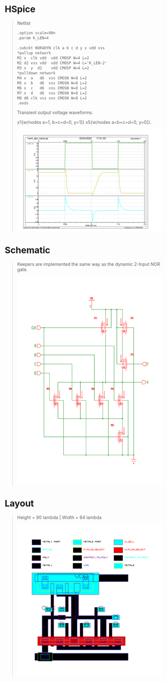 # HSpice
>
> Netlist
> 
> ```
> .option scale=90n
> .param K_LEN=4
>
> .subckt NOR4DYN clk a b c d y x vdd vss
> *pullup network
> M1 x  clk vdd  vdd CMOSP W=4 L=2
> M2 d2 vss vdd  vdd CMOSP W=4 L='K_LEN-2'
> M3 x  y  d2    vdd CMOSP W=4 L=2
> *pulldown network
> M4 x  a   d6  vss CMOSN W=8 L=2
> M5 x  b   d6  vss CMOSN W=8 L=2
> M6 x  c   d6  vss CMOSN W=8 L=2
> M7 x  d   d6  vss CMOSN W=8 L=2
> M8 d6 clk vss vss CMOSN W=8 L=2
> .ends
> ```
> 
> Transient output voltage waveforms. 
>
> x1{w/nodes a=1, b=c=d=0, y=1]}
> x5{w/nodes a=b=c=d=0, y=0]}.
> 
> <img src="https://github.com/marz-dax/dynamic-cmos-cla-adder/blob/50c9de0080f1d7235a2fab315b4a229ecd22ff2d/standard-cells/nor4-dyn/hspice/nor4_dyn_trans.png" width="800">
>
# Schematic
>
> Keepers are implemented the same way as the dynamic 2-Input NOR gate.
> 
> <img src="https://github.com/marz-dax/dynamic-cmos-cla-adder/blob/50c9de0080f1d7235a2fab315b4a229ecd22ff2d/standard-cells/nor4-dyn/schematic/nor4_dyn_sch.png" width="800">
>
# Layout
> Height = 90 lambda | Width = 64 lambda
>
> <img src="https://github.com/marz-dax/dynamic-cmos-cla-adder/blob/50c9de0080f1d7235a2fab315b4a229ecd22ff2d/standard-cells/nor4-dyn/layout/nor4_dyn_layout.png" width="800">